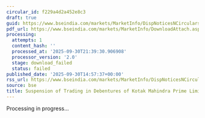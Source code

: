 ```yaml
---
circular_id: f229a4d2a452e8c3
draft: true
guid: https://www.bseindia.com/markets/MarketInfo/DispNoticesNCirculars.aspx?Noticeid={63CAB40A-908B-4C00-9A5F-E71281EEC2AB}&noticeno=20250930-99&dt=09/30/2025&icount=99&totcount=114&flag=0
pdf_url: https://www.bseindia.com/markets/MarketInfo/DownloadAttach.aspx?id=20250930-99&attachedId=
processing:
  attempts: 1
  content_hash: ''
  processed_at: '2025-09-30T21:39:30.906908'
  processor_version: '2.0'
  stage: download_failed
  status: failed
published_date: '2025-09-30T14:57:37+00:00'
rss_url: https://www.bseindia.com/markets/MarketInfo/DispNoticesNCirculars.aspx?Noticeid={63CAB40A-908B-4C00-9A5F-E71281EEC2AB}&noticeno=20250930-99&dt=09/30/2025&icount=99&totcount=114&flag=0
source: bse
title: Suspension of Trading in Debentures of Kotak Mahindra Prime Limited
---
```


Processing in progress...